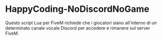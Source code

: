 # HappyCoding-NoDiscordNoGame
Questo script Lua per FiveM richiede che i giocatori siano all'interno di un determinato canale vocale Discord per accedere e rimanere sul server FiveM.
